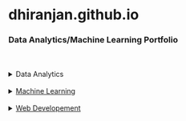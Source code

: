 # dhiranjan.github.io
### Data Analytics/Machine Learning Portfolio
<br>
<br>


<!--- Data Analytics -->
<details>
<summary>Data Analytics</summary>
  <!---Project-->
  <ul>
    <li><a href="https://github.com/Dhiranjan/movierating2021">Project 1: Analysis of Movie Rating of Fandango Vs other site: Project Overview </a></li>
    <li><a href="https://github.com/Dhiranjan/google_playstore_analysis">Project 2: Analysis of Google Playstore: Project Overview </a></li>
    <li><a href="https://github.com/Dhiranjan/LaptopManufacturerAnalysis/blob/master/laptops.ipynb">Project 3: Analysis of Laptop Manufacturer: Project Overview     
  </ul>
</details>
<br>



<!--- Machine Learning -->
<details>
<summary>Machine Learning</summary>
</details>
<br>


<!---Web Developement-->

<details>
<summary>Web Developement</summary>
</details>
